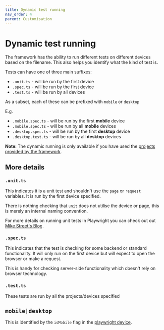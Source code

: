 ```yaml
---
title: Dynamic test running
nav_order: 4
parent: Customisation
---
```


# Dynamic test running

The framework has the ability to run different tests on different devices based on the filename. This also helps you identify what the kind of test is.

Tests can have one of three main suffixes:

- `.unit.ts` - will be run by the first device
- `.spec.ts` - will be run by the first device
- `.test.ts` - will be run by all devices

As a subset, each of these can be prefixed with `mobile` or `desktop`

E.g.

- `.mobile.spec.ts` - will be run by the first **mobile** device
- `.mobile.spec.ts` - will be run by all **mobile** devices
- `.desktop.spec.ts` - will be run by the first **desktop** device
- `.desktop.test.ts` - will be run by all **desktop** devices

**Note**: The dynamic running is only available if you have used the [projects provided by the framework](./devices).

## More details

### `.unit.ts`

This indicates it is a unit test and shouldn't use the `page` or `request` variables. It is run by the first device specified.

There is nothing checking that `unit` does not utilise the device or page, this is merely an internal naming convention.

For more details on running unit tests in Playwright you can check out out [Mike Street's Blog](https://www.mikestreety.co.uk/blog/run-unit-tests-in-playwright/).

### `.spec.ts`

This indicates that the test is checking for some backend or standard functionality. It will only run on the first device but will expect to open the browser or make a request.

This is handy for checking server-side functionality which doesn't rely on browser technology.

### `.test.ts`

These tests are run by all the projects/devices specified

## `mobile|desktop`

This is identified by the `isMobile` flag in the [playwright device](https://github.com/microsoft/playwright/blob/main/packages/playwright-core/src/server/deviceDescriptorsSource.json).
